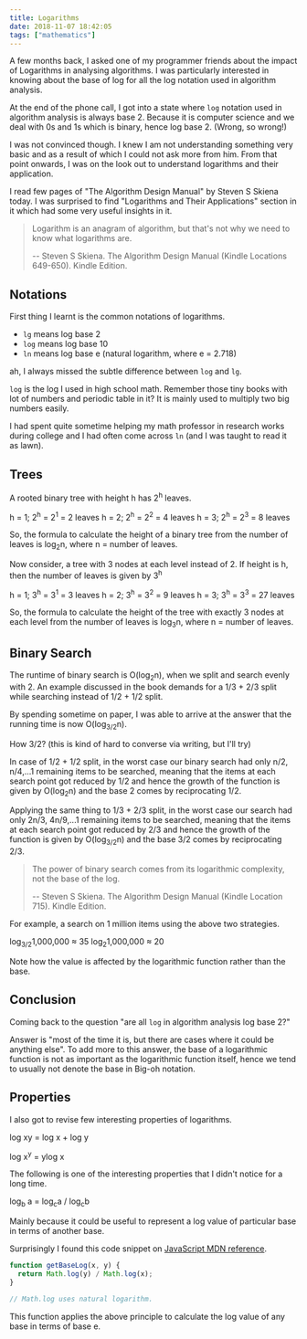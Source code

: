 ```yaml
---
title: Logarithms
date: 2018-11-07 18:42:05
tags: ["mathematics"]
---
```


A few months back, I asked one of my programmer friends about the impact of Logarithms in analysing algorithms. I was particularly interested in knowing about the base of log for all the log notation used in algorithm analysis.

At the end of the phone call, I got into a state where `log` notation used in algorithm analysis is always base 2. Because it is computer science and we deal with 0s and 1s which is binary, hence log base 2. (Wrong, so wrong!)

I was not convinced though. I knew I am not understanding something very basic and as a result of which I could not ask more from him. From that point onwards, I was on the look out to understand logarithms and their application.

I read few pages of "The Algorithm Design Manual" by Steven S Skiena today. I was surprised to find "Logarithms and Their Applications" section in it which had some very useful insights in it.

> Logarithm is an anagram of algorithm, but that's not why we need to know what logarithms are.
>
> -- Steven S Skiena. The Algorithm Design Manual (Kindle Locations 649-650). Kindle Edition.

## Notations

First thing I learnt is the common notations of logarithms.

- `lg` means log base 2
- `log` means log base 10
- `ln` means log base e (natural logarithm, where e = 2.718)

ah, I always missed the subtle difference between `log` and `lg`.

`log` is the log I used in high school math. Remember those tiny books with lot of numbers and periodic table in it? It is mainly used to multiply two big numbers easily.

I had spent quite sometime helping my math professor in research works during college and I had often come across `ln` (and I was taught to read it as lawn).

## Trees

A rooted binary tree with height h has 2<sup>h</sup> leaves.

h = 1; 2<sup>h</sup> = 2<sup>1</sup> = 2 leaves
h = 2; 2<sup>h</sup> = 2<sup>2</sup> = 4 leaves
h = 3; 2<sup>h</sup> = 2<sup>3</sup> = 8 leaves

So, the formula to calculate the height of a binary tree from the number of leaves is log<sub>2</sub>n, where n = number of leaves.

Now consider, a tree with 3 nodes at each level instead of 2. If height is h, then the number of leaves is given by 3<sup>h</sup>

h = 1; 3<sup>h</sup> = 3<sup>1</sup> = 3 leaves
h = 2; 3<sup>h</sup> = 3<sup>2</sup> = 9 leaves
h = 3; 3<sup>h</sup> = 3<sup>3</sup> = 27 leaves

So, the formula to calculate the height of the tree with exactly 3 nodes at each level from the number of leaves is log<sub>3</sub>n, where n = number of leaves.

## Binary Search

The runtime of binary search is O(log<sub>2</sub>n), when we split and search evenly with 2. An example discussed in the book demands for a 1/3 + 2/3 split while searching instead of 1/2 + 1/2 split.

By spending sometime on paper, I was able to arrive at the answer that the running time is now O(log<sub>3/2</sub>n).

How 3/2? (this is kind of hard to converse via writing, but I'll try)

In case of 1/2 + 1/2 split, in the worst case our binary search had only n/2, n/4,...1 remaining items to be searched, meaning that the items at each search point got reduced by 1/2 and hence the growth of the function is given by O(log<sub>2</sub>n) and the base 2 comes by reciprocating 1/2.

Applying the same thing to 1/3 + 2/3 split, in the worst case our search had only 2n/3, 4n/9,...1 remaining items to be searched, meaning that the items at each search point got reduced by 2/3 and hence the growth of the function is given by O(log<sub>3/2</sub>n) and the base 3/2 comes by reciprocating 2/3.

> The power of binary search comes from its logarithmic complexity, not the base of the log.
>
> -- Steven S Skiena. The Algorithm Design Manual (Kindle Location 715). Kindle Edition.

For example, a search on 1 million items using the above two strategies.

log<sub>3/2</sub>1,000,000 ≈ 35
log<sub>2</sub>1,000,000 ≈ 20

Note how the value is affected by the logarithmic function rather than the base.

## Conclusion

Coming back to the question "are all `log` in algorithm analysis log base 2?"

Answer is "most of the time it is, but there are cases where it could be anything else". To add more to this answer, the base of a logarithmic function is not as important as the logarithmic function itself, hence we tend to usually not denote the base in Big-oh notation.

## Properties

I also got to revise few interesting properties of logarithms.

log xy = log x + log y

log x<sup>y</sup> =  ylog x

The following is one of the interesting properties that I didn't notice for a long time.

log<sub>b</sub> a = log<sub>c</sub>a / log<sub>c</sub>b

Mainly because it could be useful to represent a log value of particular base in terms of another base.

Surprisingly I found this code snippet on [JavaScript MDN reference](https://developer.mozilla.org/en-US/docs/Web/JavaScript/Reference/Global_Objects/Math/log).

```javascript
function getBaseLog(x, y) {
  return Math.log(y) / Math.log(x);
}

// Math.log uses natural logarithm.
```

This function applies the above principle to calculate the log value of any base in terms of base e.
